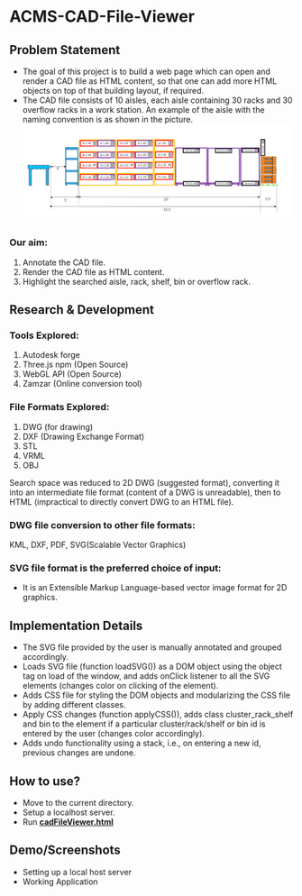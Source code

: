 # ACMS-CAD-File-Viewer

## Problem Statement
* The goal of this project is to build a web page which can open and render a CAD file as HTML content, so that one can add more HTML objects on top of that building layout, if    required.
* The CAD file consists of 10 aisles, each aisle containing 30 racks and 30 overflow racks in a work station.
An example of the aisle with the naming convention is as shown in the picture.</br>
![aisle](images/aisle.png)

### Our aim:
1. Annotate the CAD file.
2. Render the CAD file as HTML content.
3. Highlight the searched aisle, rack, shelf, bin or overflow rack.

## Research & Development
### Tools Explored: 
1. Autodesk forge
2. Three.js npm (Open Source)
3. WebGL API (Open Source)
4. Zamzar (Online conversion tool)
### File Formats Explored:
1. DWG (for drawing)
2. DXF (Drawing Exchange Format)
3. STL
4. VRML
5. OBJ


Search space was reduced to 2D DWG (suggested format), converting it into an intermediate file format (content of a DWG is unreadable), then to HTML (impractical to directly convert DWG to an HTML file).

### DWG file conversion to other file formats: 
KML, DXF, PDF, SVG(Scalable Vector Graphics)

### SVG file format is the preferred choice of input:
* It is an Extensible Markup Language-based vector image format for 2D graphics.

  
  
## Implementation Details 
* The SVG file provided by the user is manually annotated and grouped accordingly.
* Loads SVG file (function loadSVG()) as a DOM object using the object tag on load of the window, and adds onClick listener to all the SVG elements (changes color on clicking of   the element).
* Adds CSS file for styling the DOM objects and modularizing the CSS file by adding different classes.
* Apply CSS changes (function applyCSS()), adds class cluster_rack_shelf and bin to the element if a particular cluster/rack/shelf or bin id is entered by the user (changes     color accordingly). 
* Adds undo functionality using a stack, i.e., on entering a new id, previous changes are undone.
## How to use?
* Move to the current directory.
* Setup a localhost server.
* Run [**cadFileViewer.html**](cadFileViewer.html)
## Demo/Screenshots
* Setting up a local host server
* Working Application

